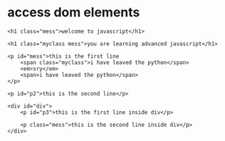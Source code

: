 # access dom elements


<!-- getElementById, getElementByTagName, getElementByClassName, method chain, querySelector, querySelectorAll, for loop -->

<!DOCTYPE html>
<html lang="en">

<head>
    <meta charset="UTF-8">
    <title>get element by id</title>
</head>

<body>

    <h1 class="mess">welcome to javascript</h1>

    <h1 class="myclass mess">you are learning advanced javascript</h1>

    <p id="mess">this is the first line
        <span class="myclass">i have leaved the python</span>
        <em>sry</em>
        <span>i have leaved the python</span>
    </p>

    <p id="p2">this is the second line</p>

    <div id="div">
        <p id="p3">this is the first line inside div</p>

        <p class="mess">this is the second line inside div</p>
    </div>


</body>

</html>






<script>        //document means javascript will search id from the whole document. only accepts single parameter
    var domdoc = document.getElementById("p2");//use get element by id to get the single object as html element. The getElementById() method returns the html element that has the ID attribute with the specified value. can't use document.body in getelementbyid method

    document.write(domdoc);

    console.log(domdoc);

</script>









<script>

    // You can use the length property of the HTMLCollection object to determine the number of elements with the specified tag name, then you can loop through all elements and extract the info you want.

    var domdoc1 = document.getElementsByTagName("p"); // The getElementsByTagName() method returns a collection of all elements (live node) in the document with the specified tag name, as an HTMLCollection object. can't use multiple tagname in this method

    var domdoc2 = document.body.getElementsByTagName("*"); // getelementsbytagname excepts single tag name parameter inside strings, and the parameter value "*" returns all elements from the document.body tags

    document.write(domdoc1);

    console.log(domdoc1); //The HTMLCollection object represents a collection of nodes (like an array). The nodes can be accessed by index numbers. The index starts at 0.

    console.log(domdoc2);

</script>












<script>

    var domdoc3 = document.getElementById("p1").getElementsByTagName("span");//you can be more spacific by selecting the node element first (first node element must be id) then selecting the tags you want.

    var domdoc4 = document.getElementById("p1").getElementsByTagName("*"); //currently it only shows all the inline block elements, ignoring block elements, but other browser may support it, thus this can be a problem. so, try to use "*" less

    document.write(domdoc3);

    console.log(domdoc3);

    console.log(domdoc4);

</script>














<script>

    var data = document.getElementsByTagName("p"); //this way you can get both node list and length separately

    var dataLen = data.length; //The length property returns the number of nodes in a NodeList object.This property is read-only.

    var len = document.getElementsByTagName("p").length;//get length in one line

    document.write(dataLen);

    console.log(dataLen);

    console.log(len);

</script>


















<script>

    var p1 = document.getElementsByTagName("p")[0];//to access the single (indivisual) node element at 0 index from the node list.

    console.log(p1);

    var data = document.getElementsByTagName("p"); //this way you can get both node list and length separately

    var dataLen = data.length;

    for (let i = 0; i < dataLen; i++) {
        document.write(document.getElementsByTagName("p")[i] + "<br>");
        console.log(document.getElementsByTagName("p")[i]) + "<br>";
    }


</script>

















<script>


    var result = document.getElementsByClassName("mess");//The getElementsByClassName() method returns a collection of all elements in the document with the specified class name, as an HTMLCollection object. The HTMLCollection object represents a collection of nodes. The nodes can be accessed by index numbers. The index starts at 0.

    var result2 = document.getElementsByClassName("mess myclass");//Get all elements with both the "mess" and "myclass" classes

    console.log(result);

    console.log(result2);


</script>
















<script>

    //more specificly accessing a single element (first node element must be id) by using getElement method is called method chain.
    var result = document.getElementById("div1").getElementsByClassName("mess");

    console.log(result);

</script>
















<script>

    //length property in getElementByClassName method.
    var len = document.getElementsByClassName("mess").length;

    console.log(len);

</script>














<script>

    //for loop in getElementByClassName method.
    var len = document.getElementsByClassName("mess").length;

    for (let i = 0; i < len; i++) {
        console.log(document.getElementsByClassName("mess")[i]);
    }

</script>
















<script>
    /*
    dom query selector (means you can use css selectors to access single node element, use query selectors to get the first single element & use getElement methods to get specific elements. and some browser do not support query selector):
    
    The querySelector() method only returns the first element (single element) that matches the specified selectors (returns null if no matches found). To return all the matches, use the querySelectorAll() method instead.

    querySelector returns object htmlelement.
    */

    //element selector returns the first element that matches a specified CSS element selector in the document.
    var elsec = document.querySelector("p, h1"); //returns h1 element cause it found the h1 element first

    console.log(elsec);

    //id selector returns the first element that matches a specified CSS id selector in the document.
    var idsec = document.querySelector("#p3,#p2"); //returns p2 element cause it found the p2 id element first

    console.log(idsec);

    //class selector returns the first element that matches a specified CSS class selector in the document. you can be more specific like in css. ex: p.mess
    var clssec = document.querySelector(".mess, .myclass"); //returns h1 element cause it found the h2 class element first

    console.log(clssec);

</script>


















<script>
    /*
    The querySelectorAll() method returns all elements in the document that matches a specified CSS selector(s), as a static NodeList (not live nodelist) object.

    getElement methods returns object htmlcollection (collection of HTML elements) -> which do not contain attribute nodes and text nodes.
    querySelectorAll returns object nodelist (collection of document nodes) -> which contain attribute nodes and text nodes.
    */

    //element selector
    var elsecall = document.querySelectorAll('h1, p, #p2');//returns nodelist of all h1 and p and id #p2 elements.

    console.log(elsecall);

    //id selector
    var idsecall = document.querySelectorAll('#div');//returns nodelist of all elements who has #div id.

    console.log(elsecall);

    //class selector
    var clsecall = document.querySelectorAll('.mess, .myclass');//returns nodelist of all elements who has mess or myclass class

    console.log(elsecall);

    //attribute selector
    var atsecall = document.querySelectorAll('p[class]');//returns nodelist of all p elements who has class attribute

    var atsecall2 = document.querySelectorAll('p[id=p3]');//returns nodelist of all p elements who has id attribute = p3

    console.log(atsecall);

    console.log(atsecall2);

</script>





















<script>

    var result = document.getElementById("mess").querySelectorAll("span.myclass");//more specific with method chain
    //or
    var result1 = document.querySelectorAll("#mess span.myclass");// more specific with queryselectorall

    document.write(result1);

    console.log(result1);

</script>



















<script>

    //length method in query selector
    var len = document.querySelectorAll(".mess").length;

    document.write(len);

    console.log(len);

</script>














<script>

    //loop in queryselector nodelist
    var data = document.querySelectorAll(".mess");

    var len = data.length;

    for (let i = 0; i < len; i++) {
        console.log(data[i]);
    }

</script>